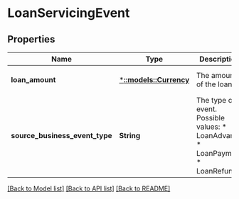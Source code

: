 # LoanServicingEvent

## Properties
Name | Type | Description | Notes
------------ | ------------- | ------------- | -------------
**loan_amount** | [***::models::Currency**](Currency.md) | The amount of the loan. | [optional] [default to null]
**source_business_event_type** | **String** | The type of event.  Possible values:  * LoanAdvance  * LoanPayment  * LoanRefund | [optional] [default to null]

[[Back to Model list]](../README.md#documentation-for-models) [[Back to API list]](../README.md#documentation-for-api-endpoints) [[Back to README]](../README.md)


